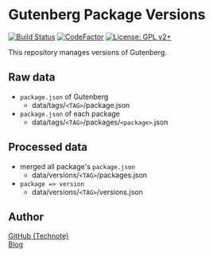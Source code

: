 # Gutenberg Package Versions

[![Build Status](https://travis-ci.com/technote-space/gutenberg-package-versions.svg?branch=master)](https://travis-ci.com/technote-space/gutenberg-package-versions)
[![CodeFactor](https://www.codefactor.io/repository/github/technote-space/gutenberg-package-versions/badge)](https://www.codefactor.io/repository/github/technote-space/gutenberg-package-versions)
[![License: GPL v2+](https://img.shields.io/badge/License-GPL%20v2%2B-blue.svg)](http://www.gnu.org/licenses/gpl-2.0.html)

This repository manages versions of Gutenberg.

## Raw data
- `package.json` of Gutenberg
  - data/tags/`<TAG>`/package.json
- `package.json` of each package
  - data/tags/`<TAG>`/packages/`<package>`.json

## Processed data
- merged all package's `package.json`
  - data/versions/`<TAG>`/packages.json
- `package => version`
  - data/versions/`<TAG>`/versions.json

## Author
[GitHub (Technote)](https://github.com/technote-space)  
[Blog](https://technote.space)

